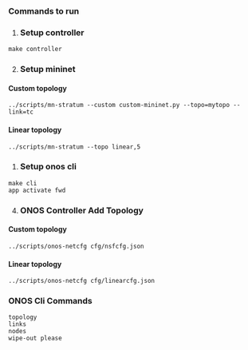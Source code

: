 ### Commands to run

1. ### Setup controller
```
make controller
```

2. ### Setup mininet
#### Custom topology
```
../scripts/mn-stratum --custom custom-mininet.py --topo=mytopo --link=tc
```

#### Linear topology
```
../scripts/mn-stratum --topo linear,5
```

1. ### Setup onos cli
```
make cli
app activate fwd
```


4. ### ONOS Controller Add Topology

#### Custom topology
```
../scripts/onos-netcfg cfg/nsfcfg.json
```

#### Linear topology
```
../scripts/onos-netcfg cfg/linearcfg.json
```

### ONOS Cli Commands
```
topology
links
nodes
wipe-out please
```